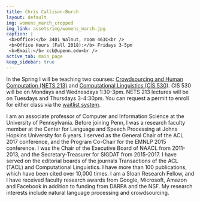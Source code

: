 ```yaml
---
title: Chris Callison-Burch
layout: default
img: womens_march_cropped
img_link: assets/img/womens_march.jpg
caption: |
 <b>Office:</b> 3401 Walnut, room 463C<br />
 <b>Office Hours (Fall 2018):</b> Fridays 3-5pm 
 <b>Email:</b> ccb@upenn.edu<br />
active_tab: main_page 
keep_sidebar: true 
---
```


<div class="alert alert-info">
In the Spring I will be teaching two courses: <a href="http://crowdsourcing-class.org">Crowdsourcing and Human Computation (NETS 213)</a> and <a href="http://computational-linguistics-class.org">Computational Linguistics (CIS 530)</a>.  CIS 530 will be on Mondays and Wednesdays 1:30-3pm.  NETS 213 lectures will be on Tuesdays and Thursdays 3-4:30pm.  You can request a permit to enroll for either class via the <a href="https://forms.cis.upenn.edu/waitlist/index.php">waitlist system</a>.
</div>


I am an associate professor of Computer and Information Science at the University of Pennsylvania.  Before joining Penn, I was a research faculty member at the Center for Language and Speech Processing at Johns Hopkins University for 6 years. I served as the General Chair of the ACL 2017 conference, and the Program Co-Chair for the EMNLP 2015 conference. I was the Chair of the Executive Board of NAACL from 2011-2013, and the Secretary-Treasurer for SIGDAT from 2015-2017.  I have served on the editorial boards of the journals Transactions of the ACL (TACL) and Computational Linguistics.   I have more than 100 publications, which have been cited over 10,000 times.  I am a Sloan Research Fellow, and I have received faculty research awards from Google, Microsoft, Amazon and Facebook in addition to funding from DARPA and the NSF.  My research interests include natural language processing and crowdsourcing. 

